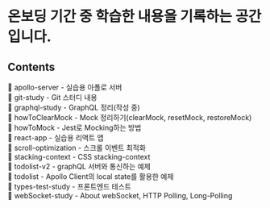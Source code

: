 # 온보딩 기간 중 학습한 내용을 기록하는 공간입니다. 

## Contents

📁 apollo-server - 실습용 아폴로 서버  
📁 git-study - Git 스터디 내용  
📁 graphql-study - GraphQL 정리(작성 중)  
📁 howToClearMock - Mock 정리하기(clearMock, resetMock, restoreMock)  
📁 howToMock - Jest로 Mocking하는 방법  
📁 react-app - 실습용 리액트 앱    
📁 scroll-optimization - 스크롤 이벤트 최적화    
📁 stacking-context - CSS stacking-context  
📁 todolist-v2 - graphQL 서버와 통신하는 예제  
📁 todolist - Apollo Client의 local state를 활용한 예제  
📁 types-test-study - 프론트엔드 테스트   
📁 webSocket-study - About webSocket, HTTP Polling, Long-Polling

